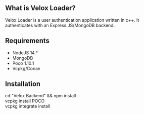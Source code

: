 ## What is Velox Loader?
Velox Loader is a user authentication application written in c++. It authenticates with an Express.JS/MongoDB backend.

## Requirements
* NodeJS 14.*
* MongoDB
* Poco 1.10.1
* Vcpkg/Conan
## Installation
cd "Velox Backend" && npm install  
vcpkg install POCO  
vcpkg integrate install

